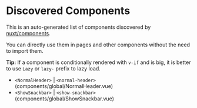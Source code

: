 # Discovered Components

This is an auto-generated list of components discovered by [nuxt/components](https://github.com/nuxt/components).

You can directly use them in pages and other components without the need to import them.

**Tip:** If a component is conditionally rendered with `v-if` and is big, it is better to use `Lazy` or `lazy-` prefix to lazy load.

- `<NormalHeader>` | `<normal-header>` (components/global/NormalHeader.vue)
- `<ShowSnackbar>` | `<show-snackbar>` (components/global/ShowSnackbar.vue)
